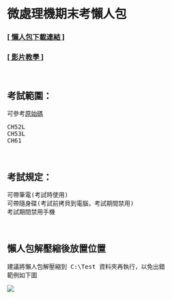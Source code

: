 <h1>微處理機期末考懶人包</h1>

<h3><a href="https://github.com/iambjlu/109-2-wei-chu-li-ji-final-exam-package-for-lazy-human/raw/main/懶人包/微處理機期末考懶人包.zip"> [ 懶人包下載連結 ] </a></h3>
<h3><a href="https://www.youtube.com/playlist?list=PLy3zXB5cF7FNddqZnTlcHq3roLsJUeqo8"> [ 影片教學 ] </a></h3><br>

<h2>考試範圍：</h2>
可參考<a href="https://github.com/iambjlu/109-2-wei-chu-li-ji-final-exam-package-for-lazy-human/tree/main/原始碼">原始碼</a><br>
<pre>
CH52L
CH53L
CH61
</pre><br>

<h2>考試規定：</h2>
<pre>
可帶筆電(考試時使用)
可帶隨身碟(考試前拷貝到電腦，考試期間禁用)
考試期間禁用手機
</pre><br>

<h2>懶人包解壓縮後放置位置</h2>
<pre>
建議將懶人包解壓縮到 C:\Test 資料夾再執行，以免出錯
範例如下圖
</pre>
<img src="https://github.com/iambjlu/109-2-wei-chu-li-ji-final-exam-package-for-lazy-human/raw/main/懶人包/懶人包解壓縮後放置位置範例.jpg"></img><br>
